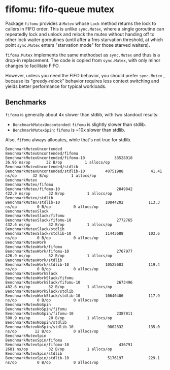 # fifomu: fifo-queue mutex

Package `fifomu` provides a `Mutex` whose `Lock` method returns
the lock to callers in FIFO order. This is unlike `sync.Mutex`, where a
single goroutine can repeatedly lock and unlock and relock the mutex
without handing off to other lock waiter goroutines (until after a 1ms
starvation threshold, at which point `sync.Mutex` enters "starvation mode"
for those starved waiters).

`fifomu.Mutex` implements the same methodset as `sync.Mutex` and thus is
a drop-in replacement. The code is copied from `sync.Mutex`, with only minor
changes to facilitate FIFO.

However, unless you need the FIFO behavior, you should prefer `sync.Mutex` ,
because its "greedy-relock" behavior requires less context switching and
yields better performance for typical workloads.

## Benchmarks

`fifomu` is generally about 4x slower than stdlib, with two
standout results:

- `BenchmarkMutexUncontended`: `fifomu` is slightly slower than stdlib.
- `BenchmarkMutexSpin`: `fifomu` is ~10x slower than stdlib.

Also, `fifomu` always allocates, while that's not true for stdlib.

```
BenchmarkMutexUncontended
BenchmarkMutexUncontended/fifomu
BenchmarkMutexUncontended/fifomu-10         	33528918	        36.96 ns/op	      32 B/op	       1 allocs/op
BenchmarkMutexUncontended/stdlib
BenchmarkMutexUncontended/stdlib-10       	40751988	        41.41 ns/op	      32 B/op	       1 allocs/op
BenchmarkMutex
BenchmarkMutex/fifomu
BenchmarkMutex/fifomu-10                    	 2849842	       422.9 ns/op	      32 B/op	       1 allocs/op
BenchmarkMutex/stdlib
BenchmarkMutex/stdlib-10                  	10844202	       113.3 ns/op	       0 B/op	       0 allocs/op
BenchmarkMutexSlack
BenchmarkMutexSlack/fifomu
BenchmarkMutexSlack/fifomu-10               	 2772765	       432.6 ns/op	      32 B/op	       1 allocs/op
BenchmarkMutexSlack/stdlib
BenchmarkMutexSlack/stdlib-10             	11443688	       103.6 ns/op	       0 B/op	       0 allocs/op
BenchmarkMutexWork
BenchmarkMutexWork/fifomu
BenchmarkMutexWork/fifomu-10                	 2767977	       426.9 ns/op	      32 B/op	       1 allocs/op
BenchmarkMutexWork/stdlib
BenchmarkMutexWork/stdlib-10              	10525603	       119.4 ns/op	       0 B/op	       0 allocs/op
BenchmarkMutexWorkSlack
BenchmarkMutexWorkSlack/fifomu
BenchmarkMutexWorkSlack/fifomu-10           	 2673496	       482.6 ns/op	      32 B/op	       1 allocs/op
BenchmarkMutexWorkSlack/stdlib
BenchmarkMutexWorkSlack/stdlib-10         	10640486	       117.9 ns/op	       0 B/op	       0 allocs/op
BenchmarkMutexNoSpin
BenchmarkMutexNoSpin/fifomu
BenchmarkMutexNoSpin/fifomu-10              	 2387011	       500.9 ns/op	      20 B/op	       1 allocs/op
BenchmarkMutexNoSpin/stdlib
BenchmarkMutexNoSpin/stdlib-10            	 9802332	       135.0 ns/op	      12 B/op	       0 allocs/op
BenchmarkMutexSpin
BenchmarkMutexSpin/fifomu
BenchmarkMutexSpin/fifomu-10                	  436791	       2681 ns/op	      32 B/op	       1 allocs/op
BenchmarkMutexSpin/stdlib
BenchmarkMutexSpin/stdlib-10              	 5176197	       229.1 ns/op	       0 B/op	       0 allocs/op
```
